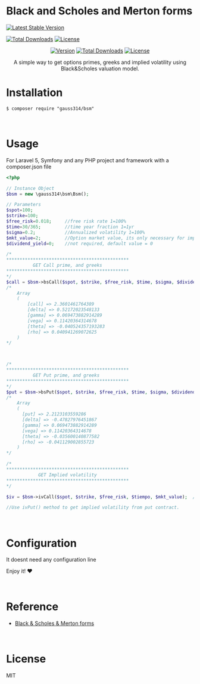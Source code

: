 # Black and Scholes and Merton forms
[![Latest Stable Version](http://img.shields.io/badge/Latest%20Stable-1.0-blue.svg)](https://packagist.org/packages/gauss314/bsm)

<a href="https://packagist.org/packages/gauss314/bsm"><img src="https://poser.pugx.org/gauss314/bsm/downloads" alt="Total Downloads"></a>
<a href="https://packagist.org/packages/gauss314/bsm"><img src="https://poser.pugx.org/gauss314/bsm/license" alt="License"></a>


<p align="center">
<a href="https://packagist.org/packages/gauss314/bsm"><img src="https://poser.pugx.org/gauss314/bsm/v/stable.svg" alt=" Version"></a>
<a href="https://packagist.org/packages/gauss314/bsm"><img src="https://poser.pugx.org/gauss314/bsm/downloads" alt="Total Downloads"></a>
<a href="https://packagist.org/packages/gauss314/bsm"><img src="https://poser.pugx.org/gauss314/bsm/license" alt="License"></a>
</p>


<p align="center">A simple way to get options primes, greeks and implied volatility using Black&Scholes valuation model.</p>

# Installation

```shell
$ composer require "gauss314/bsm"
```
<br>

# Usage

For Laravel 5, Symfony and any PHP project and framework with a composer.json file


```php
<?php

// Instance Object
$bsm = new \gauss314\bsm\Bsm();

// Parameters
$spot=100;
$strike=100;
$free_risk=0.018;     //free risk rate 1=100%
$time=30/365;         //time year fraction 1=1yr
$sigma=0.2;           //Annualized volatility 1=100%
$mkt_value=2;         //Option market value, its only necessary for implied volatility calc
$dividend_yield=0;    //not required, default value = 0

/*
**********************************************
          GET Call prime, and greeks
**********************************************
*/
$call = $bsm->bsCall($spot, $strike, $free_risk, $time, $sigma, $dividend_yield);
/*
    Array
    (
        [call] => 2.3601461764389
        [delta] => 0.52172023548133
        [gamma] => 0.069473882914289
        [vega] => 0.11420364314678
        [theta] => -0.040524357193283
        [rho] => 0.040941269072625
    )
*/



/*
**********************************************
          GET Put prime, and greeks
**********************************************
*/
$put = $bsm->bsPut($spot, $strike, $free_risk, $time, $sigma, $dividend_yield);
/*
    Array
    (
      [put] => 2.2123103559286
      [delta] => -0.47827976451867
      [gamma] => 0.069473882914289
      [vega] => 0.11420364314678
      [theta] => -0.035600140877582
      [rho] => -0.041129002855723
    )
*/

/*
**********************************************
            GET Implied volatility
**********************************************
*/

$iv = $bsm->ivCall($spot, $strike, $free_risk, $tiempo, $mkt_value);  // 16.84647

//Use ivPut() method to get implied volatility from put contract.

```

<br>

# Configuration

It doesnt need any configuration line


Enjoy it! :heart:  

<br>

# Reference

- [Black & Scholes & Merton forms](https://en.wikipedia.org/wiki/Black%E2%80%93Scholes_model)

<br>

# License

MIT
